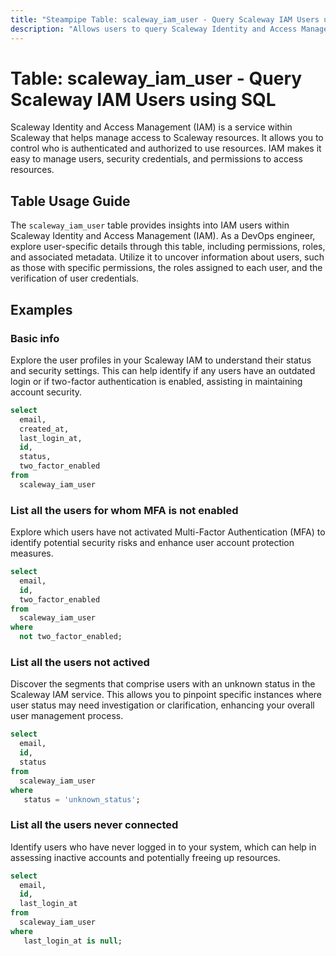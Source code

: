 ```yaml
---
title: "Steampipe Table: scaleway_iam_user - Query Scaleway IAM Users using SQL"
description: "Allows users to query Scaleway Identity and Access Management (IAM) Users, providing insights into user permissions, roles, and associated metadata."
---
```


# Table: scaleway_iam_user - Query Scaleway IAM Users using SQL

Scaleway Identity and Access Management (IAM) is a service within Scaleway that helps manage access to Scaleway resources. It allows you to control who is authenticated and authorized to use resources. IAM makes it easy to manage users, security credentials, and permissions to access resources.

## Table Usage Guide

The `scaleway_iam_user` table provides insights into IAM users within Scaleway Identity and Access Management (IAM). As a DevOps engineer, explore user-specific details through this table, including permissions, roles, and associated metadata. Utilize it to uncover information about users, such as those with specific permissions, the roles assigned to each user, and the verification of user credentials.

## Examples

### Basic info
Explore the user profiles in your Scaleway IAM to understand their status and security settings. This can help identify if any users have an outdated login or if two-factor authentication is enabled, assisting in maintaining account security.

```sql
select
  email,
  created_at,
  last_login_at,
  id,
  status,
  two_factor_enabled
from
  scaleway_iam_user
```

### List all the users for whom MFA is not enabled
Explore which users have not activated Multi-Factor Authentication (MFA) to identify potential security risks and enhance user account protection measures.

```sql
select
  email,
  id,
  two_factor_enabled
from
  scaleway_iam_user
where
  not two_factor_enabled;
```

### List all the users not actived
Discover the segments that comprise users with an unknown status in the Scaleway IAM service. This allows you to pinpoint specific instances where user status may need investigation or clarification, enhancing your overall user management process.

```sql
select
  email,
  id,
  status
from
  scaleway_iam_user
where
   status = 'unknown_status';
```

### List all the users never connected
Identify users who have never logged in to your system, which can help in assessing inactive accounts and potentially freeing up resources.

```sql
select
  email,
  id,
  last_login_at
from
  scaleway_iam_user
where
   last_login_at is null;